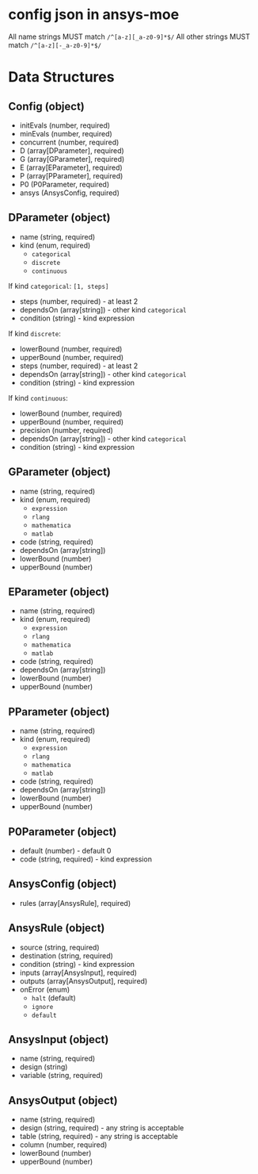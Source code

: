 # config json in ansys-moe

All name strings MUST match `/^[a-z][_a-z0-9]*$/`
All other strings MUST match `/^[a-z][-_a-z0-9]*$/`

# Data Structures

## Config (object)

- initEvals (number, required)
- minEvals (number, required)
- concurrent (number, required)
- D (array[DParameter], required)
- G (array[GParameter], required)
- E (array[EParameter], required)
- P (array[PParameter], required)
- P0 (P0Parameter, required)
- ansys (AnsysConfig, required)

## DParameter (object)

- name (string, required)
- kind (enum, required)
  - `categorical`
  - `discrete`
  - `continuous`

If kind `categorical`: `[1, steps]`
- steps (number, required) - at least 2
- dependsOn (array[string]) - other kind `categorical`
- condition (string) - kind expression

If kind `discrete`:
- lowerBound (number, required)
- upperBound (number, required)
- steps (number, required) - at least 2
- dependsOn (array[string]) - other kind `categorical`
- condition (string) - kind expression

If kind `continuous`:
- lowerBound (number, required)
- upperBound (number, required)
- precision (number, required)
- dependsOn (array[string]) - other kind `categorical`
- condition (string) - kind expression

## GParameter (object)

- name (string, required)
- kind (enum, required)
  - `expression`
  - `rlang`
  - `mathematica`
  - `matlab`
- code (string, required)
- dependsOn (array[string])
- lowerBound (number)
- upperBound (number)

## EParameter (object)

- name (string, required)
- kind (enum, required)
  - `expression`
  - `rlang`
  - `mathematica`
  - `matlab`
- code (string, required)
- dependsOn (array[string])
- lowerBound (number)
- upperBound (number)

## PParameter (object)

- name (string, required)
- kind (enum, required)
  - `expression`
  - `rlang`
  - `mathematica`
  - `matlab`
- code (string, required)
- dependsOn (array[string])
- lowerBound (number)
- upperBound (number)

## P0Parameter (object)

- default (number) - default 0
- code (string, required) - kind expression

## AnsysConfig (object)

- rules (array[AnsysRule], required)

## AnsysRule (object)

- source (string, required)
- destination (string, required)
- condition (string) - kind expression
- inputs (array[AnsysInput], required)
- outputs (array[AnsysOutput], required)
- onError (enum)
  - `halt` (default)
  - `ignore`
  - `default`

## AnsysInput (object)

- name (string, required)
- design (string)
- variable (string, required)

## AnsysOutput (object)

- name (string, required)
- design (string, required) - any string is acceptable
- table (string, required) - any string is acceptable
- column (number, required)
- lowerBound (number)
- upperBound (number)

